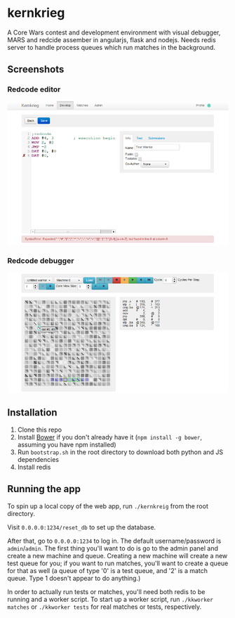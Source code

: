 kernkrieg
=========

A Core Wars contest and development environment with visual debugger, MARS and redcide assember in angularjs, flask and nodejs. Needs redis server to handle process queues which run matches in the background.


Screenshots
-----------

### Redcode editor

![In app redcode editor](editor.png "In app redcode editor")

### Redcode debugger

![In app MARS debugger](debugger.png "In app MARS debugger")


Installation
------------

1. Clone this repo
2. Install [Bower](http://bower.io) if you don't already have it (`npm install -g bower`, assuming you have npm installed)
3. Run `bootstrap.sh` in the root directory to download both python and JS dependencies
4. Install redis


Running the app
---------------
To spin up a local copy of the web app, run `./kernkreig` from the root directory.

Visit `0.0.0.0:1234/reset_db` to set up the database.

After that, go to `0.0.0.0:1234` to log in. The default username/password is `admin`/`admin`. The first thing you'll want to do is go to the admin panel and create a new machine and queue. Creating a new machine will create a new test queue for you; if you want to run matches, you'll want to create a queue for that as well (a queue of type '0' is a test queue, and '2' is a match queue. Type 1 doesn't appear to do anything.)

In order to actually run tests or matches, you'll need both redis to be running and a worker script. To start up a worker script, run `./kkworker matches` or `./kkworker tests` for real matches or tests, respectively.

